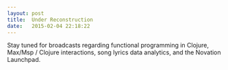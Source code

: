 ```yaml
---
layout: post
title:  Under Reconstruction
date:   2015-02-04 22:18:22
---
```


Stay tuned for broadcasts regarding functional programming in Clojure, Max/Msp / Clojure interactions, song lyrics data analytics, and the Novation Launchpad.